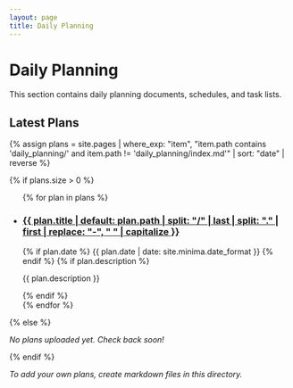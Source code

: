 ```yaml
---
layout: page
title: Daily Planning
---
```


# Daily Planning

This section contains daily planning documents, schedules, and task lists.

## Latest Plans

{% assign plans = site.pages | where_exp: "item", "item.path contains 'daily_planning/' and item.path != 'daily_planning/index.md'" | sort: "date" | reverse %}

{% if plans.size > 0 %}
<ul class="post-list">
  {% for plan in plans %}
    <li>
      <h3>
        <a class="post-link" href="{{ plan.url | relative_url }}">
          {{ plan.title | default: plan.path | split: "/" | last | split: "." | first | replace: "-", " " | capitalize }}
        </a>
      </h3>
      {% if plan.date %}
        <span class="post-meta">{{ plan.date | date: site.minima.date_format }}</span>
      {% endif %}
      {% if plan.description %}
        <p>{{ plan.description }}</p>
      {% endif %}
    </li>
  {% endfor %}
</ul>
{% else %}
<p><em>No plans uploaded yet. Check back soon!</em></p>
{% endif %}

<p><em>To add your own plans, create markdown files in this directory.</em></p> 
